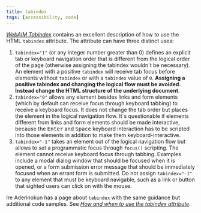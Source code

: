 ```yaml
---
title: tabindex
tags: [accessibility, code]
---
```

[<cite>WebAIM Tabindex</cite>](https://webaim.org/techniques/keyboard/tabindex) contains an excellent description of how to use the HTML `tabindex` attribute. The attribute can have three distinct uses:

1. `tabindex="1"` (or any integer number greater than 0) defines an explicit tab or keyboard navigation order that is different from the logical order of the page (otherwise assigning the tabindex wouldn´t be necessary). An element with a positive `tabindex` will receive tab focus before elements without `tabindex` or with a `tabindex` value of `0`. **Assigning a positive tabindex and changing the logical flow must be avoided. Instead change the HTML structure of the underlying document**.
2. `tabindex="0"` allows any element besides links and form elements (which by default can receive focus through keyboard tabbing) to receive a keyboard focus. It does not change the tab order but places the element in the logical navigation flow. It´s questionable if elements different from links and form elements should be made interactive, because the <kbd>Enter</kbd> and <kbd>Space</kbd> keyboard interaction has to be scripted into those elements in addition to make them keyboard-interactive. 
3. `tabindex="-1"` takes an element out of the logical navigation flow but allows to set a programmatic focus through `focus()` scripting. The element cannot receive keyboard focus through tabbing. Examples include a modal dialog window that should be focused when it is opened, or a form submission error message that should be immediately focused when an errant form is submitted. Do not assign `tabindex="-1"` to any element that must be keyboard navigable, such as a link or button that sighted users can click on with the mouse.

Ire Aderinokun has a page about `tabindex` with the same guidance but additional code samples. See [<cite>How and when to use the tabindex attribute</cite>](https://bitsofco.de/how-and-when-to-use-the-tabindex-attribute/).